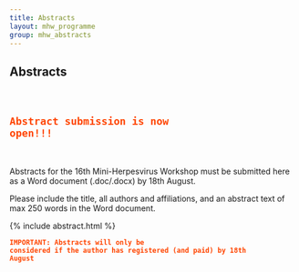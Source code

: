 ```yaml
---
title: Abstracts
layout: mhw_programme
group: mhw_abstracts
---
```


## Abstracts

<br />

<code style="color : orangered"><h2><b>Abstract submission is now open!!!</b></h2></code>

<br />

Abstracts for the 16th Mini-Herpesvirus Workshop must be submitted here as a Word document (.doc/.docx) by 18th August. 

Please include the title, all authors and affiliations, and an abstract text of max 250 words in the Word document.

{% include abstract.html %}

<code style="color : orangered"><b>IMPORTANT: Abstracts will only be considered if the author has registered (and paid) by 18th August</b></code>



